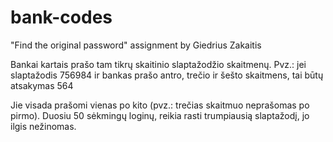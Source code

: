 # bank-codes
"Find the original password" assignment by Giedrius Zakaitis

Bankai kartais prašo tam tikrų skaitinio slaptažodžio skaitmenų. Pvz.: jei slaptažodis 756984 ir bankas prašo antro, trečio ir šešto skaitmens, tai būtų atsakymas 564

Jie visada prašomi vienas po kito (pvz.: trečias skaitmuo neprašomas po pirmo). Duosiu 50 sėkmingų loginų, reikia rasti trumpiausią slaptažodį, jo ilgis nežinomas.
